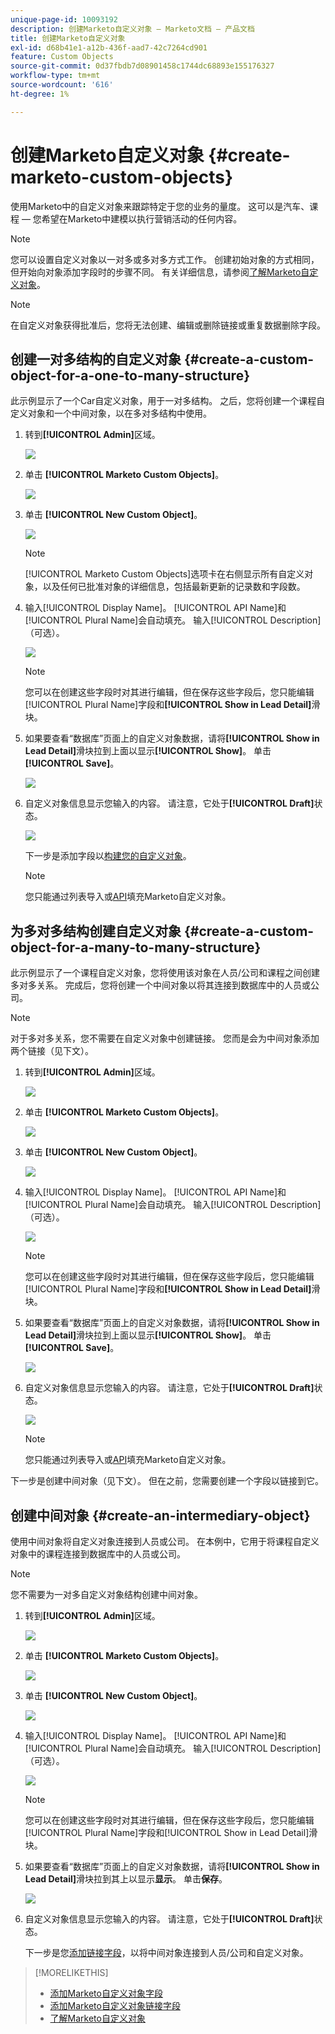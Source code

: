 ```yaml
---
unique-page-id: 10093192
description: 创建Marketo自定义对象 — Marketo文档 — 产品文档
title: 创建Marketo自定义对象
exl-id: d68b41e1-a12b-436f-aad7-42c7264cd901
feature: Custom Objects
source-git-commit: 0d37fbdb7d08901458c1744dc68893e155176327
workflow-type: tm+mt
source-wordcount: '616'
ht-degree: 1%

---
```


# 创建Marketo自定义对象 {#create-marketo-custom-objects}

使用Marketo中的自定义对象来跟踪特定于您的业务的量度。 这可以是汽车、课程 — 您希望在Marketo中建模以执行营销活动的任何内容。

>[!NOTE]
>
>您可以设置自定义对象以一对多或多对多方式工作。 创建初始对象的方式相同，但开始向对象添加字段时的步骤不同。 有关详细信息，请参阅[了解Marketo自定义对象](/help/marketo/product-docs/administration/marketo-custom-objects/understanding-marketo-custom-objects.md)。

>[!NOTE]
>
>在自定义对象获得批准后，您将无法创建、编辑或删除链接或重复数据删除字段。

## 创建一对多结构的自定义对象 {#create-a-custom-object-for-a-one-to-many-structure}

此示例显示了一个Car自定义对象，用于一对多结构。 之后，您将创建一个课程自定义对象和一个中间对象，以在多对多结构中使用。

1. 转到&#x200B;**[!UICONTROL Admin]**&#x200B;区域。

   ![](assets/create-marketo-custom-objects-1.png)

1. 单击 **[!UICONTROL Marketo Custom Objects]**。

   ![](assets/create-marketo-custom-objects-2.png)

1. 单击 **[!UICONTROL New Custom Object]**。

   ![](assets/create-marketo-custom-objects-3.png)

   >[!NOTE]
   >
   >[!UICONTROL Marketo Custom Objects]选项卡在右侧显示所有自定义对象，以及任何已批准对象的详细信息，包括最新更新的记录数和字段数。

1. 输入[!UICONTROL Display Name]。 [!UICONTROL API Name]和[!UICONTROL Plural Name]会自动填充。 输入[!UICONTROL Description]（可选）。

   ![](assets/create-marketo-custom-objects-4.png)

   >[!NOTE]
   >
   >您可以在创建这些字段时对其进行编辑，但在保存这些字段后，您只能编辑[!UICONTROL Plural Name]字段和&#x200B;**[!UICONTROL Show in Lead Detail]**&#x200B;滑块。

1. 如果要查看“数据库”页面上的自定义对象数据，请将&#x200B;**[!UICONTROL Show in Lead Detail]**&#x200B;滑块拉到上面以显示&#x200B;**[!UICONTROL Show]**。 单击 **[!UICONTROL Save]**。

   ![](assets/create-marketo-custom-objects-5.png)

1. 自定义对象信息显示您输入的内容。 请注意，它处于&#x200B;**[!UICONTROL Draft]**&#x200B;状态。

   ![](assets/create-marketo-custom-objects-6.png)

   下一步是添加字段以[构建您的自定义对象](/help/marketo/product-docs/administration/marketo-custom-objects/add-marketo-custom-object-fields.md)。

   >[!NOTE]
   >
   >您只能通过列表导入或[API](https://experienceleague.adobe.com/zh-hans/docs/marketo-developer/marketo/rest/rest-api)填充Marketo自定义对象。

## 为多对多结构创建自定义对象 {#create-a-custom-object-for-a-many-to-many-structure}

此示例显示了一个课程自定义对象，您将使用该对象在人员/公司和课程之间创建多对多关系。 完成后，您将创建一个中间对象以将其连接到数据库中的人员或公司。

>[!NOTE]
>
>对于多对多关系，您不需要在自定义对象中创建链接。 您而是会为中间对象添加两个链接（见下文）。

1. 转到&#x200B;**[!UICONTROL Admin]**&#x200B;区域。

   ![](assets/create-marketo-custom-objects-7.png)

1. 单击 **[!UICONTROL Marketo Custom Objects]**。

   ![](assets/create-marketo-custom-objects-8.png)

1. 单击 **[!UICONTROL New Custom Object]**。

   ![](assets/create-marketo-custom-objects-9.png)

1. 输入[!UICONTROL Display Name]。 [!UICONTROL API Name]和[!UICONTROL Plural Name]会自动填充。 输入[!UICONTROL Description]（可选）。

   ![](assets/create-marketo-custom-objects-10.png)

   >[!NOTE]
   >
   >您可以在创建这些字段时对其进行编辑，但在保存这些字段后，您只能编辑[!UICONTROL Plural Name]字段和&#x200B;**[!UICONTROL Show in Lead Detail]**&#x200B;滑块。

1. 如果要查看“数据库”页面上的自定义对象数据，请将&#x200B;**[!UICONTROL Show in Lead Detail]**&#x200B;滑块拉到上面以显示&#x200B;**[!UICONTROL Show]**。 单击 **[!UICONTROL Save]**。

   ![](assets/create-marketo-custom-objects-11.png)

1. 自定义对象信息显示您输入的内容。 请注意，它处于&#x200B;**[!UICONTROL Draft]**&#x200B;状态。

   ![](assets/create-marketo-custom-objects-12.png)

   >[!NOTE]
   >
   >您只能通过列表导入或[API](https://experienceleague.adobe.com/zh-hans/docs/marketo-developer/marketo/rest/rest-api)填充Marketo自定义对象。

下一步是创建中间对象（见下文）。 但在之前，您需要创建一个字段以链接到它。

## 创建中间对象 {#create-an-intermediary-object}

使用中间对象将自定义对象连接到人员或公司。 在本例中，它用于将课程自定义对象中的课程连接到数据库中的人员或公司。

>[!NOTE]
>
>您不需要为一对多自定义对象结构创建中间对象。

1. 转到&#x200B;**[!UICONTROL Admin]**&#x200B;区域。

   ![](assets/create-marketo-custom-objects-13.png)

1. 单击 **[!UICONTROL Marketo Custom Objects]**。

   ![](assets/create-marketo-custom-objects-14.png)

1. 单击 **[!UICONTROL New Custom Object]**。

   ![](assets/create-marketo-custom-objects-15.png)

1. 输入[!UICONTROL Display Name]。 [!UICONTROL API Name]和[!UICONTROL Plural Name]会自动填充。 输入[!UICONTROL Description]（可选）。

   ![](assets/create-marketo-custom-objects-16.png)

   >[!NOTE]
   >
   >您可以在创建这些字段时对其进行编辑，但在保存这些字段后，您只能编辑[!UICONTROL Plural Name]字段和[!UICONTROL Show in Lead Detail]滑块。

1. 如果要查看“数据库”页面上的自定义对象数据，请将&#x200B;**[!UICONTROL Show in Lead Detail]**&#x200B;滑块拉到其上以显示&#x200B;**显示**。 单击&#x200B;**保存**。

   ![](assets/create-marketo-custom-objects-17.png)

1. 自定义对象信息显示您输入的内容。 请注意，它处于&#x200B;**[!UICONTROL Draft]**&#x200B;状态。

   下一步是您[添加链接字段](/help/marketo/product-docs/administration/marketo-custom-objects/add-marketo-custom-object-link-fields.md)，以将中间对象连接到人员/公司和自定义对象。

>[!MORELIKETHIS]
>
>* [添加Marketo自定义对象字段](/help/marketo/product-docs/administration/marketo-custom-objects/add-marketo-custom-object-fields.md)
>* [添加Marketo自定义对象链接字段](/help/marketo/product-docs/administration/marketo-custom-objects/add-marketo-custom-object-link-fields.md)
>* [了解Marketo自定义对象](/help/marketo/product-docs/administration/marketo-custom-objects/understanding-marketo-custom-objects.md)
